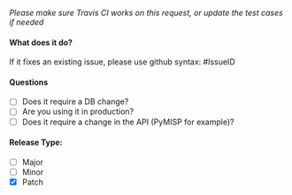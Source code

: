 *Please make sure Travis CI works on this request, or update the test cases if needed*

#### What does it do?

If it fixes an existing issue, please use github syntax: #IssueID

#### Questions

- [ ] Does it require a DB change?
- [ ] Are you using it in production?
- [ ] Does it require a change in the API (PyMISP for example)?

#### Release Type:
- [ ] Major
- [ ] Minor
- [X] Patch
